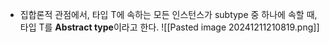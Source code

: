 - 집합론적 관점에서, 타입 T에 속하는 모든 인스턴스가 subtype 중 하나에 속할 때, 타입 T를 **Abstract type**이라고 한다.
![[Pasted image 20241211210819.png]]